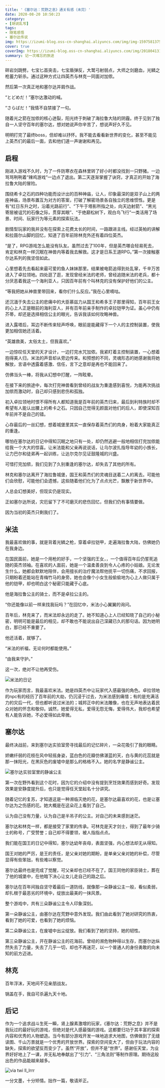 ```yaml
---
title: '《塞尔达：荒野之息》通关有感（未完）'
date: 2020-08-20 10:50:23
category: 
- [胡说乱写]
tags: 
- 随笔感悟
- 塞尔达传说
img: https://izumi-blog.oss-cn-shanghai.aliyuncs.com/img/img-159758137576917fbbd31c8760f938deca034e91c98f5.jpg
cover: true
coverImg: https://izumi-blog.oss-cn-shanghai.aliyuncs.com/img/20180413101445_VXV2l.png
summary: 记一次难忘的旅途
---
```



碎岩剑跳劈，七宝匕首突击，七宝盾弹反，大鹫弓射弱点，大师之剑磨血，光鳞之枪蓄力斩杀。通过这种方式让四英杰与林克一同面对加侬。

然后第一次真正地和塞尔达并肩作战。

“とどめだ！”塞尔达激动的喊。

“さらばだ！”我情不自禁接了一句。

随着光之箭在加侬的核心迸裂，阳光终于刺破了海拉鲁大陆的阴霾。终于见到了独自一人坚守百年的塞尔达，想对她说声你辛苦了，想说声好久不见。

明明打完了最终boss，但却难以抒怀。我不能去看看新世界的变化，甚至不能见上英杰们的最后一面，去和他们道一声谢谢和再见。
 <!--more-->

##  启程

刚进入游戏不久时，为了一件防寒衣在森林里转了好小时都没找到一只野猪。一边骂骂咧咧着“辣鸡游戏”一边点了退出。第二天逐渐掌握了诀窍，才真正的开始了海拉鲁大陆的冒险。

围绕希卡之石的四种功能而设计出的百种神庙，让人，印象最深的是双子山上的两座神庙，场景布置互为对方的答案，打破了解密场景各自独立的思维惯性。更是有“红日东升之时，沿着光路前行”、“下午于塔影所指之处，向天边射箭”、“黑光寄居被诅咒的石像之际，贯穿其眼”、“于绝巅松树下，观白鸟飞行”一类活用了场景、时间、玩家行为等元素的探索玩法。

剧情型玩家的我并没有在探索上花费太长的时间，一路跟进主线。经过英帕的讲解和拉聂尔山脚的回忆，知道了百年前除林克外还有着四位英杰。

“是了，RPG游戏怎么能没有队友。虽然过去了100年，但是英杰哪会轻易死去，肯定和林克一样沉眠在神兽内等着我去解救。这才是日系王道RPG。”第一次接触塞尔达系列的我坚信如此。

心里想着先去看起来最可爱的鱼人妹妹那里。结果被电箭追得到处乱窜，千辛万苦进入了卓拉领地。四处逛了逛，发现曾经米法的老师，曾经追随米法的老兵，都十分厌恶着我这一个海利亚人，只因百年前有个叫林克的没有保护好他们的公主。

“等我把她从神兽里带回来，看你们什么反应。”我在心里嘀咕。

还沉湎于失去公主的悲痛中的大臣慕兹力从国王和希多王子那里得知，百年前王女的心上人正是眼前的海利亚人，并有百年前亲手制作的卓拉铠甲为证。虽心中仍有芥蒂，却还是选择相信公主的眼光，告诉我该如何攻略神兽。

进入露塔后，耳边不断传来轻声呼唤，眼前是能藏得下一个人的主控制装置，使我更加相信她还活着。

“英雄救美，太俗太土，但我喜欢。”

一边惊叹任天堂的天才设计，一边打完水咒加侬。我紧盯着主控制装置，一心想着抱得美人归，米法的声音却从旁边传来。和预想的不同，灵魂形态的她感谢我将她解放，言语中透露着感激、信任，言下之意却是再也不能回来了。

仿佛当头一棒，将我从幻想中打醒，一阵眩晕。

在接下来的旅途中，每次打完神兽看到曾经的战友为重逢感到喜悦，为能再次挑战加侬而激动时，自己却只感到悲伤和孤独。

初入卓拉领地时恨不得所有人都知道我是百年前的英杰归来，最后到利特族时却不希望有人能认出腰上的希卡之石。只因自己觉得无颜面对他们的后人，即使深知百年前并不是自己的错。

心存最后的一丝幻想，想着城堡里其实一直保存着英杰们的肉身，盼着大家能真正的重逢。

哪怕在塞尔达的日记中得知沉眠之地只有一处，却仍然逃避一般地相信打完加侬能给我一个大大的惊喜。让米法能和父亲再说说话，让乌尔波扎指导年幼的小族长，让力巴尔和徒弟再一起训练，让达尔克尔见证鼓隆城的兴盛。

可惜打完加侬，我们见到了久别重逢的塞尔达，却失去了其他的所有。

林克和塞尔达离开了海拉鲁城堡，国王和英杰们的灵魂目送着二人的离去。可能他们会欣慰，可能他们会遗憾，这些随着他们化为了点点光芒，飘散于新世界中。

人总会幻想美好，但现实仍是现实。

正如塞尔达所说，灾厄留下了不可磨灭的悲伤回忆，但我们仍有事情要做。

因为当初的英杰只剩我们了。

## 米法

我最喜欢做的事，就是背着光鳞之枪，穿着卓拉铠甲，走遍海拉鲁大陆，仿佛她仍在我身边。

在国民面前，她是一个用枪的好手，一个坚强的王女，，一个值得百年后仍誓死追随的英杰领袖。在喜欢的人面前，她是一个温柔善良到令人心疼的小姑娘。无论发生什么，她都会默默地陪伴，会用擅长的治疗魔法帮他抚平一切伤痛，不求回报，只期盼着还能站在青梅竹马的身旁。她也会像个小女生般偷偷地为心上人做只属于他的铠甲，却也明白这个秘密只能藏于心底。

他是海拉鲁公主的骑士，而不是卓拉公主的。

“你还能像以前一样来找我玩吗？”在回忆中，米法小心翼翼的询问。

百年后，林克来了，而米法却永远的走了。她不知道心上人已经知晓了自己的小秘密，明明可能是最后的相见，却不敢也不能说出自己深藏已久的那句话。因为她明白，那已经不重要了。

他还活着，就够了。

“米法的祈福，无论何时都能使用。”

“由我来守护。”

这一次，绝对不让他再受伤。

![米法的日记](https://izumi-blog.oss-cn-shanghai.aliyuncs.com/img/pict_022.jpg)

作为玩家而言，我最喜欢米法。她是四英杰中让玩家代入感最强的角色。卓拉领地的npc有的经历了百年前的大劫，仍沉浸于过去，为米法感到痛惜；有的是充满活力的灾后一代，但也都听说过米法的；城邦正中的米法雕像，也在无声地表达着民众对她的怀念和敬仰。诚然，她爱得无私，爱得无怨无悔，爱得伟大，我却也希望有人能告诉她，不必爱得如此卑微。

## 塞尔达

最终决战前，来到塞尔达实验室旁寻找最后的记忆碎片，一朵花吸引了我的眼睛。

娇嫩纤弱的花枝在风中轻摇身姿，蓝白色的花瓣仿佛湛蓝的天，白与黄的花蕊就是那一抹阳光，在黑灰色的废墟中是那么的格格不入。她的名字是静谧公主。

![塞尔达实验室里的静谧公主](https://izumi-blog.oss-cn-shanghai.aliyuncs.com/img/pict_018.jpg)

第一次在野外看到这个花时，因为它的介绍中没有提到烹饪效果而感到好奇。发现效果是安静度提升后，也只是觉得任天堂起名十分讲究。

随着记忆的复苏，才知道这是一种濒临灭绝的花，是塞尔达最喜欢的花，也是让塞尔达为之伤感的花。她大概是在这朵花上看到了自己。

认为自己没有力量，认为自己是半吊子的公主。对自己的未来感到迷茫。

塞尔达和林克一样，都是接受了家里的传承。可林克是天才剑士，得到了最年少骑士的称号，广受赞誉；自己却不得要领，被人指指点点。

我们能在国王的日记中得知，塞尔达幼年丧母，表面坚强，内心想法却无从得知。

国王对她的严厉，是王的责任，是父亲对她的期盼，是单亲父亲对她的补偿，尽管显得有些笨拙，有些难以察觉。

塞尔达最终也是完成了觉醒，可父亲却也已经不在了。国王同他的家臣骑士，葬在了他的城堡中，在他暗下决心让女儿走自己的路之后。

塞尔达在百年间独自坚守着最后一道防线，就像那一朵静谧公主一般，看似柔弱，却扎根于最恶劣的环境中，绽放出最美的一抹风景。

整个游戏中，共有三朵静谧公主令人印象深刻。

第一朵静谧公主，由塞尔达在荒野中意外发现。我们由此看到了她对研究的热衷，看到了她的可爱，也看到了她的烦恼。

第二朵静谧公主，在废墟中出尘绽放。我们看到了她的坚持，她的韧性。

第三朵静谧公主，开在静谧公主的花海前。曾经的濒危物种得以生存，而塞尔达纵然失去了力量，失去了几乎一切，却也不再迷茫，以一个普通人的身份勇敢的向未知的前方迈进。

## 林克

百年浮沫，天地间不见亲朋战友。

锅盖在手，我自可杀遍九天十地。





## 后记

作为一个追求战斗生死一瞬，肾上腺素激增的玩家，《塞尔达：荒野之息》并不是我玩过的最好玩的游戏，但绝对是代入感最强的游戏。这都要归功于其丰富的探索内容和优秀的人物塑造。当今有部分游戏开发一味地追求大地图，仿佛做到了无缝读图、千山万景就是一个优秀的开放世界。探索的空间变大了，但由于玩法内容的缺失，探索的欲望反而变少了。虽然“开放”，但并不是“世界”。感谢任天堂，为业界好好地上了一课，并无私地奉献出了“引力”、“三角法则”等制作原理。期待这般出色的作品能越来越多。

![via twi ll_lrrr](https://izumi-blog.oss-cn-shanghai.aliyuncs.com/img/bcf4a4b43568c0db100919f0b2a5cbfa.jpg)

一分文墨，十分矫情。拙作一篇，敬请斧正。